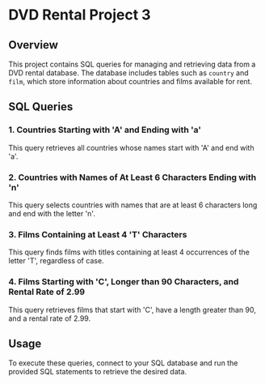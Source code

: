 # DVD Rental Project 3

## Overview
This project contains SQL queries for managing and retrieving data from a DVD rental database. The database includes tables such as `country` and `film`, which store information about countries and films available for rent.

## SQL Queries

### 1. Countries Starting with 'A' and Ending with 'a'
This query retrieves all countries whose names start with 'A' and end with 'a'.

### 2. Countries with Names of At Least 6 Characters Ending with 'n'
This query selects countries with names that are at least 6 characters long and end with the letter 'n'.

### 3. Films Containing at Least 4 'T' Characters
This query finds films with titles containing at least 4 occurrences of the letter 'T', regardless of case.

### 4. Films Starting with 'C', Longer than 90 Characters, and Rental Rate of 2.99
This query retrieves films that start with 'C', have a length greater than 90, and a rental rate of 2.99.

## Usage
To execute these queries, connect to your SQL database and run the provided SQL statements to retrieve the desired data.